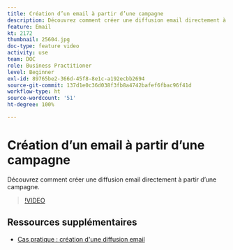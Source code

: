 ```yaml
---
title: Création d’un email à partir d’une campagne
description: Découvrez comment créer une diffusion email directement à partir d’une campagne.
feature: Email
kt: 2172
thumbnail: 25604.jpg
doc-type: feature video
activity: use
team: DOC
role: Business Practitioner
level: Beginner
exl-id: 89765be2-366d-45f8-8e1c-a192ecbb2694
source-git-commit: 137d1e0c36d038f3fb8a4742bafef6fbac96f41d
workflow-type: ht
source-wordcount: '51'
ht-degree: 100%

---
```


# Création d’un email à partir d’une campagne

Découvrez comment créer une diffusion email directement à partir d’une campagne.

>[!VIDEO](https://video.tv.adobe.com/v/25604?quality=12)

## Ressources supplémentaires

* [Cas pratique : création d&#39;une diffusion email](https://experienceleague.adobe.com/docs/campaign-classic/using/designing-content/editing-html-content/use-case--creating-an-email-delivery.html?lang=fr#designing-content)
